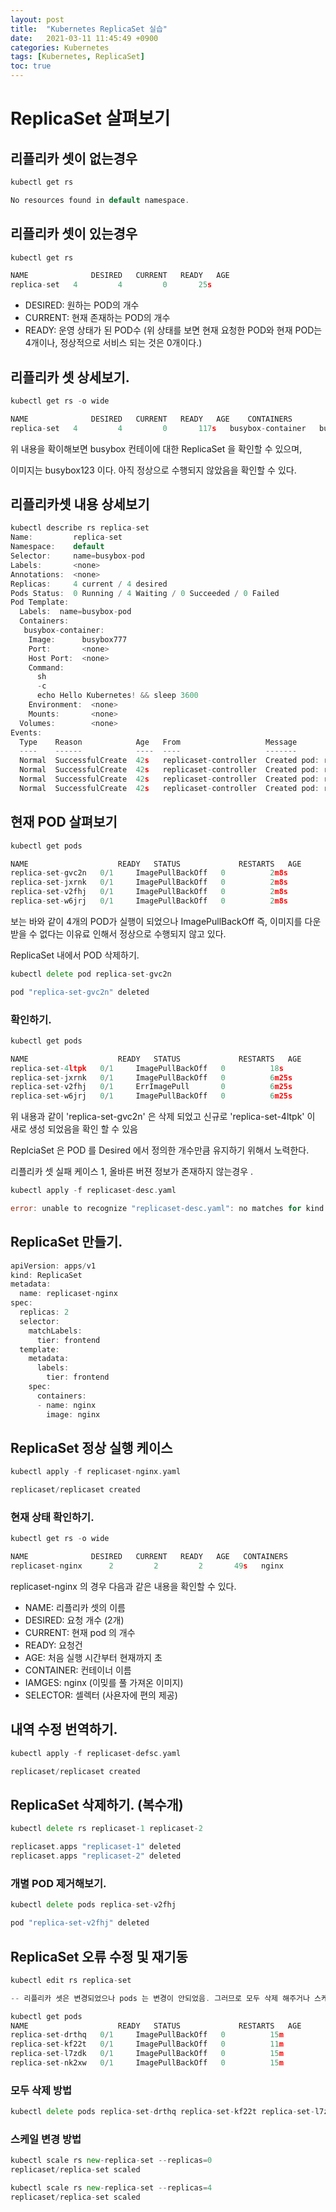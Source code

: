 ```yaml
---
layout: post
title:  "Kubernetes ReplicaSet 실습"
date:   2021-03-11 11:45:49 +0900
categories: Kubernetes
tags: [Kubernetes, ReplicaSet]
toc: true
---
```


# ReplicaSet 살펴보기

## 리플리카 셋이 없는경우 

```go
kubectl get rs

No resources found in default namespace.

```

## 리플리카 셋이 있는경우 

```go
kubectl get rs

NAME              DESIRED   CURRENT   READY   AGE
replica-set   4         4         0       25s
```

- DESIRED: 원하는 POD의 개수
- CURRENT: 현재 존재하는 POD의 개수 
- READY: 운영 상태가 된 POD수 (위 상태를 보면 현재 요청한 POD와 현재 POD는 4개이나, 정상적으로 서비스 되는 것은 0개이다.)

## 리플리카 셋 상세보기. 

```go
kubectl get rs -o wide

NAME              DESIRED   CURRENT   READY   AGE    CONTAINERS          IMAGES       SELECTOR
replica-set   4         4         0       117s   busybox-container   busybox123   name=busybox-pod
```

위 내용을 확이해보면 busybox 컨테이에 대한 ReplicaSet 을 확인할 수 있으며, 

이미지는 busybox123 이다. 아직 정상으로 수행되지 않았음을 확인할 수 있다. 

## 리플리카셋 내용 상세보기

```go
kubectl describe rs replica-set
Name:         replica-set
Namespace:    default
Selector:     name=busybox-pod
Labels:       <none>
Annotations:  <none>
Replicas:     4 current / 4 desired
Pods Status:  0 Running / 4 Waiting / 0 Succeeded / 0 Failed
Pod Template:
  Labels:  name=busybox-pod
  Containers:
   busybox-container:
    Image:      busybox777
    Port:       <none>
    Host Port:  <none>
    Command:
      sh
      -c
      echo Hello Kubernetes! && sleep 3600
    Environment:  <none>
    Mounts:       <none>
  Volumes:        <none>
Events:
  Type    Reason            Age   From                   Message
  ----    ------            ----  ----                   -------
  Normal  SuccessfulCreate  42s   replicaset-controller  Created pod: replica-set-l7zdk
  Normal  SuccessfulCreate  42s   replicaset-controller  Created pod: replica-set-nk2xw
  Normal  SuccessfulCreate  42s   replicaset-controller  Created pod: replica-set-drthq
  Normal  SuccessfulCreate  42s   replicaset-controller  Created pod: replica-set-bb8sf
```

## 현재 POD 살펴보기 

```go
kubectl get pods

NAME                    READY   STATUS             RESTARTS   AGE
replica-set-gvc2n   0/1     ImagePullBackOff   0          2m8s
replica-set-jxrnk   0/1     ImagePullBackOff   0          2m8s
replica-set-v2fhj   0/1     ImagePullBackOff   0          2m8s
replica-set-w6jrj   0/1     ImagePullBackOff   0          2m8s
```

보는 바와 같이 4개의 POD가 실행이 되었으나 ImagePullBackOff 즉, 이미지를 다운받을 수 없다는 이유료 인해서 정상으로 수행되지 않고 있다. 

ReplicaSet 내에서 POD 삭제하기. 

```go
kubectl delete pod replica-set-gvc2n

pod "replica-set-gvc2n" deleted

```

### 확인하기. 

```go
kubectl get pods

NAME                    READY   STATUS             RESTARTS   AGE
replica-set-4ltpk   0/1     ImagePullBackOff   0          18s
replica-set-jxrnk   0/1     ImagePullBackOff   0          6m25s
replica-set-v2fhj   0/1     ErrImagePull       0          6m25s
replica-set-w6jrj   0/1     ImagePullBackOff   0          6m25s
```

위 내용과 같이 'replica-set-gvc2n' 은 삭제 되었고 신규로 'replica-set-4ltpk' 이 새로 생성 되었음을 확인 할 수 있음

ReplciaSet 은 POD 를 Desired 에서 정의한 개수만큼 유지하기 위해서 노력한다. 

리플리카 셋 실패 케이스 1, 올바른 버젼 정보가 존재하지 않는경우 .

```go
kubectl apply -f replicaset-desc.yaml 

error: unable to recognize "replicaset-desc.yaml": no matches for kind "ReplicaSet" in version "v1"
```

## ReplicaSet 만들기. 

```go
apiVersion: apps/v1
kind: ReplicaSet
metadata:
  name: replicaset-nginx
spec:
  replicas: 2
  selector:
    matchLabels:
      tier: frontend
  template:
    metadata:
      labels:
        tier: frontend
    spec:
      containers:
      - name: nginx
        image: nginx
```

## ReplicaSet 정상 실행 케이스 

```go
kubectl apply -f replicaset-nginx.yaml 

replicaset/replicaset created
```

### 현재 상태 확인하기. 

```go
kubectl get rs -o wide

NAME              DESIRED   CURRENT   READY   AGE   CONTAINERS          IMAGES       SELECTOR
replicaset-nginx      2         2         2       49s   nginx               nginx        tier=frontend
```

replicaset-nginx 의 경우 다음과 같은 내용을 확인할 수 있다. 

- NAME: 리플리카 셋의 이름
- DESIRED: 요청 개수 (2개)
- CURRENT: 현재 pod 의 개수
- READY: 요청건
- AGE: 처음 실행 시간부터 현재까지 초
- CONTAINER: 컨테이너 이름
- IAMGES: nginx (이밎를 풀 가져온 이미지)
- SELECTOR: 셀렉터 (사욘자에 편의 제공)

## 내역 수정 번역하기. 

```go
kubectl apply -f replicaset-defsc.yaml 

replicaset/replicaset created
```

## ReplicaSet 삭제하기. (복수개)

```go
kubectl delete rs replicaset-1 replicaset-2  

replicaset.apps "replicaset-1" deleted
replicaset.apps "replicaset-2" deleted
```

### 개별 POD 제거해보기. 

```go 
kubectl delete pods replica-set-v2fhj   

pod "replica-set-v2fhj" deleted
```

## ReplicaSet 오류 수정 및 재기동

```go
kubectl edit rs replica-set

-- 리플리카 셋은 변경되었으나 pods 는 변경이 안되었음. 그러므로 모두 삭제 해주거나 스케일 변경이 필요. 

kubectl get pods
NAME                    READY   STATUS             RESTARTS   AGE
replica-set-drthq   0/1     ImagePullBackOff   0          15m
replica-set-kf22t   0/1     ImagePullBackOff   0          11m
replica-set-l7zdk   0/1     ImagePullBackOff   0          15m
replica-set-nk2xw   0/1     ImagePullBackOff   0          15m

```

### 모두 삭제 방법

```go
kubectl delete pods replica-set-drthq replica-set-kf22t replica-set-l7zdk replica-set-nk2xw
```

### 스케일 변경 방법 

```go
kubectl scale rs new-replica-set --replicas=0
replicaset/replica-set scaled

kubectl scale rs new-replica-set --replicas=4
replicaset/replica-set scaled
```


